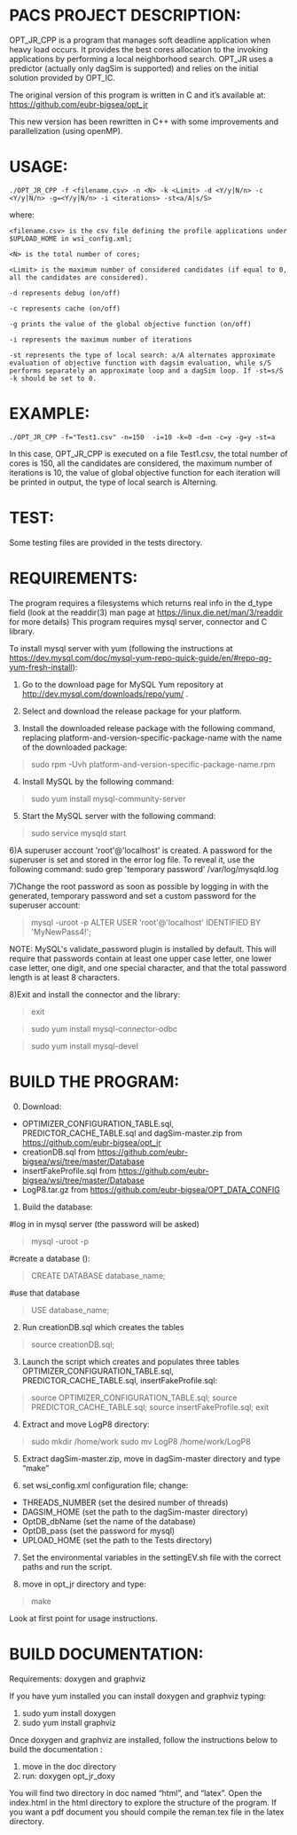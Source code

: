 # PACS PROJECT DESCRIPTION:

OPT_JR_CPP is a program that manages soft deadline application when heavy load occurs. It provides the best cores allocation to the invoking applications by performing a local neighborhood search. OPT_JR uses a predictor (actually only dagSim is supported) and relies on the initial solution provided by OPT_IC.

The original version of this program is written in C and it’s available at: https://github.com/eubr-bigsea/opt_jr

This new version has been rewritten in C++ with some improvements and parallelization (using openMP).
 

# USAGE:

`./OPT_JR_CPP -f <filename.csv> -n <N> -k <Limit> -d <Y/y|N/n> -c <Y/y|N/n> -g=<Y/y|N/n> -i <iterations> -st<a/A|s/S>`

where:

`<filename.csv> is the csv file defining the profile applications under $UPLOAD_HOME in wsi_config.xml;`

`<N> is the total number of cores;`

`<Limit> is the maximum number of considered candidates (if equal to 0, all the candidates are considered).`

`-d represents debug (on/off)`

`-c represents cache (on/off)`

`-g prints the value of the global objective function (on/off)`

`-i represents the maximum number of iterations`

`-st represents the type of local search: a/A alternates approximate evaluation of objective function with dagsim evaluation, while s/S performs separately an approximate loop and a dagSim loop. If -st=s/S -k should be set to 0.`




# EXAMPLE:

`./OPT_JR_CPP -f="Test1.csv" -n=150  -i=10 -k=0 -d=n -c=y -g=y -st=a`
       
In this case, OPT_JR_CPP is executed on a file Test1.csv, the total number of cores is 150, all the candidates are considered, the maximum number of iterations is 10, the value of global objective function for each iteration will be printed in output, the type of local search is Alterning. 


# TEST:
Some testing files are provided in the tests directory. 



# REQUIREMENTS:
The program requires a filesystems which returns real info in the d_type field (look at the readdir(3) man page at https://linux.die.net/man/3/readdir for more details)
This program requires mysql server, connector and C library.

To install mysql server with yum (following the instructions at https://dev.mysql.com/doc/mysql-yum-repo-quick-guide/en/#repo-qg-yum-fresh-install):

1) Go to the download page for MySQL Yum repository at http://dev.mysql.com/downloads/repo/yum/ .

2) Select and download the release package for your platform.

3) Install the downloaded release package with the following command, replacing platform-and-version-specific-package-name with the name of the downloaded package:   
  > sudo rpm -Uvh platform-and-version-specific-package-name.rpm

4) Install MySQL by the following command: 
  > sudo yum install mysql-community-server

5) Start the MySQL server with the following command:  
  > sudo service mysqld start

6)A superuser account 'root'@'localhost' is created. A password for the superuser is set and stored in the error log file. To reveal it, use the following command: sudo grep 'temporary password' /var/log/mysqld.log

7)Change the root password as soon as possible by logging in with the generated, temporary password and set a custom password for the superuser account: 
  > mysql -uroot -p
  > ALTER USER 'root'@'localhost' IDENTIFIED BY 'MyNewPass4!';

NOTE: MySQL's validate_password plugin is installed by default. This will require that passwords contain at least one upper case letter, one lower case letter, one digit, and one special character, and that the total password length is at least 8 characters.

8)Exit and install the connector and the library:
  > exit
  
  > sudo yum install mysql-connector-odbc
  
  > sudo yum install mysql-devel



# BUILD THE PROGRAM:

0) Download:
 - OPTIMIZER_CONFIGURATION_TABLE.sql, PREDICTOR_CACHE_TABLE.sql and dagSim-master.zip from  https://github.com/eubr-bigsea/opt_jr 
 - creationDB.sql from https://github.com/eubr-bigsea/wsi/tree/master/Database
 - insertFakeProfile.sql from https://github.com/eubr-bigsea/wsi/tree/master/Database
 - LogP8.tar.gz from https://github.com/eubr-bigsea/OPT_DATA_CONFIG


1) Build the database:

 #log in in mysql server (the password will be asked)
 > mysql -uroot -p


 #create a database ():
 > CREATE DATABASE database_name;

 #use that database
 > USE database_name;

2) Run creationDB.sql which creates the tables  
 > source creationDB.sql;

3) Launch the script which creates and populates three tables OPTIMIZER_CONFIGURATION_TABLE.sql, PREDICTOR_CACHE_TABLE.sql, insertFakeProfile.sql:
 > source OPTIMIZER_CONFIGURATION_TABLE.sql;
 > source PREDICTOR_CACHE_TABLE.sql;
 > source insertFakeProfile.sql;
 > exit



4) Extract and move LogP8 directory: 
 > sudo mkdir /home/work
 > sudo mv LogP8 /home/work/LogP8

5) Extract dagSim-master.zip, move in dagSim-master directory and type “make”

6) set wsi_config.xml configuration file; change: 
 - THREADS_NUMBER (set the desired number of threads)
 - DAGSIM_HOME (set the path to the dagSim-master directory)
 - OptDB_dbName (set the name of the database)
 - OptDB_pass (set the password for mysql)
 - UPLOAD_HOME (set the path to the Tests directory)


7) Set the environmental variables in the settingEV.sh file with the correct paths and run the script.



8) move in opt_jr directory and type: 
 > make




Look at first point for usage instructions.






# BUILD DOCUMENTATION:

Requirements: doxygen and graphviz

If you have yum installed you can install doxygen and graphviz typing:
1) sudo yum install doxygen
2) sudo yum install graphviz


Once doxygen and graphviz are installed, follow the instructions below to build the documentation :
1) move in the doc directory
2) run:  doxygen opt_jr_doxy

You will find two directory in doc named “html”, and “latex”. Open the index.html in the html directory to explore the structure of the program.
If you want a pdf document you should compile the reman.tex file in the latex directory.



